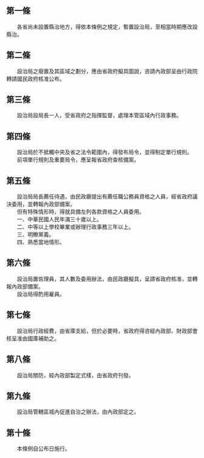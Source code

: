 第一條 
-------
　　各省尚未設置縣治地方，得依本條例之規定，暫置設治局，至相當時期應改設縣治。  


第二條 
-------
　　設治局之廢置及其區域之劃分，應由省政府擬具圖說，咨請內政部呈由行政院轉請國民政府核准公布。  


第三條 
-------
　　設治局設局長一人，受省政府之指揮監督，處理本管區域內行政事務。  


第四條 
-------
　　設治局於不抵觸中央及省之法令範圍內，得發布局令，並得制定單行規則。  
　　前項單行規則及重要局令，應呈報省政府查核備案。  


第五條 
-------
　　設治局局長薦任待遇，由民政廳提出有薦任職公務員資格之人員，經省政府議決委用，並轉報內政部備案。  
　　但有特殊情形時，得就具備左列各款資格之人員委用。  
　　一、中華民國人民年滿三十歲以上。  
　　二、中等以上學校畢業或辦理行政事務三年以上。  
　　三、明瞭黨義。  
　　四、熟悉當地情形。  


第六條 
-------
　　設治局置佐理員，其人數及委用辦法，由民政廳擬具，呈請省政府核准，並轉報內政部備案。  
　　設治局得酌用雇員。  


第七條 
-------
　　設治局行政經費，由省庫支給，但於必要時，省政府得咨經內政部、財政部會核呈准由國庫補助之。  


第八條 
-------
　　設治局關防，經內政部製定式樣，由省政府刊發。  


第九條 
-------
　　設治局管轄區城內促進自治之辦法，由內政部定之。  


第十條 
-------
　　本條例自公布日施行。